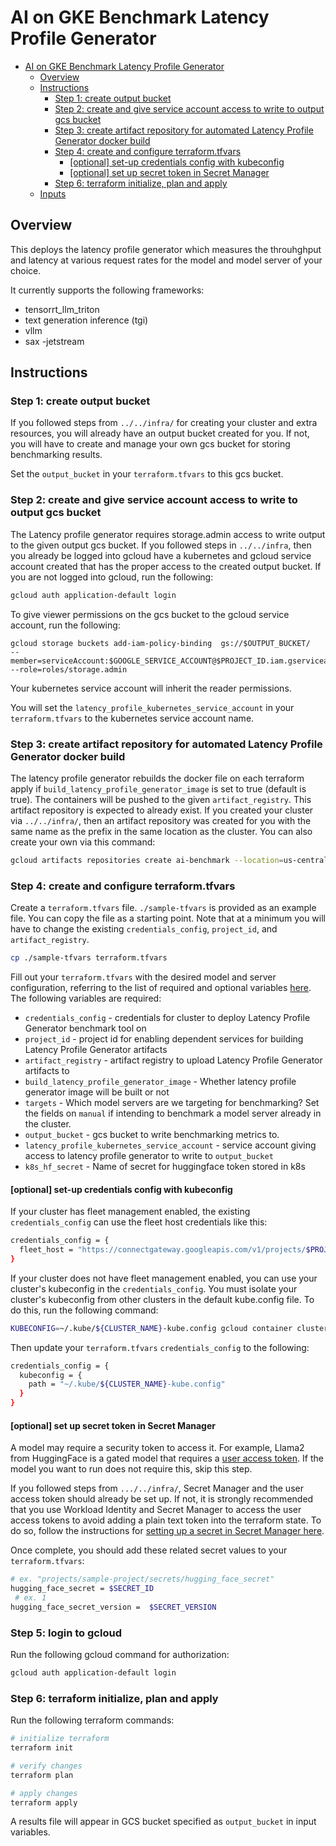 # AI on GKE Benchmark Latency Profile Generator

<!-- TOC -->
* [AI on GKE Benchmark Latency Profile Generator](#ai-on-gke-benchmark-latency-profile-generator)
  * [Overview](#overview)
  * [Instructions](#instructions)
    * [Step 1: create output bucket](#step-1--create-output-bucket)
    * [Step 2: create and give service account access to write to output gcs bucket](#step-2--create-and-give-service-account-access-to-write-to-output-gcs-bucket)
    * [Step 3: create artifact repository for automated Latency Profile Generator docker build](#step-3--create-artifact-repository-for-automated-latency-profile-generator-docker-build)
    * [Step 4: create and configure terraform.tfvars](#step-4--create-and-configure-terraformtfvars)
      * [[optional] set-up credentials config with kubeconfig](#optional-set-up-credentials-config-with-kubeconfig)
      * [[optional] set up secret token in Secret Manager](#optional-set-up-secret-token-in-secret-manager)
    * [Step 6: terraform initialize, plan and apply](#step-6--terraform-initialize-plan-and-apply)
  * [Inputs](#inputs)
<!-- TOC -->

## Overview

This deploys the latency profile generator which measures the throuhghput and
latency at various request rates for the model and model server of your choice. 

It currently supports the following frameworks:
- tensorrt_llm_triton
- text generation inference (tgi)
- vllm
- sax
-jetstream

## Instructions

### Step 1: create output bucket

If you followed steps from `../../infra/` for creating your cluster and extra
resources, you will already have an output bucket created for you.
If not, you will have to create and manage your own gcs bucket for storing
benchmarking results.

Set the `output_bucket` in your `terraform.tfvars` to this gcs bucket.

### Step 2: create and give service account access to write to output gcs bucket

The Latency profile generator requires storage.admin access to write output to
the given output gcs bucket. If you followed steps in `../../infra`, then you
already be logged into gcloud have a kubernetes and gcloud service account 
created that has the proper access to the created output bucket. If you are
not logged into gcloud, run the following:

```bash
gcloud auth application-default login
```

To give viewer permissions on the gcs bucket to the gcloud service account,
run the following:

```
gcloud storage buckets add-iam-policy-binding  gs://$OUTPUT_BUCKET/
--member=serviceAccount:$GOOGLE_SERVICE_ACCOUNT@$PROJECT_ID.iam.gserviceaccount.com --role=roles/storage.admin
```

Your kubernetes service account will inherit the reader permissions.

You will set the `latency_profile_kubernetes_service_account` in your
`terraform.tfvars` to the kubernetes service account name.

### Step 3: create artifact repository for automated Latency Profile Generator docker build

The latency profile generator rebuilds the docker file on each terraform apply 
if `build_latency_profile_generator_image` is set to true (default is true).
The containers will be pushed to the given `artifact_registry`. This artifact
repository is expected to already exist. If you created your cluster via
`../../infra/`, then an artifact repository was created for you with the same
name as the prefix in the same location as the cluster. You can also create your
own via this command:

```bash
gcloud artifacts repositories create ai-benchmark --location=us-central1 --repository-format=docker
```

### Step 4: create and configure terraform.tfvars

Create a `terraform.tfvars` file. `./sample-tfvars` is provided as an example
file. You can copy the file as a starting point.
Note that at a minimum you will have to change the existing
`credentials_config`, `project_id`, and `artifact_registry`.

```bash
cp ./sample-tfvars terraform.tfvars
```

Fill out your `terraform.tfvars` with the desired model and server configuration, referring to the list of required and optional variables [here](#variables). The following variables are required:
- `credentials_config` - credentials for cluster to deploy Latency Profile Generator benchmark tool on
- `project_id` - project id for enabling dependent services for building Latency Profile Generator artifacts
- `artifact_registry` - artifact registry to upload Latency Profile Generator artifacts to
- `build_latency_profile_generator_image` - Whether latency profile generator image will be built or not
- `targets` - Which model servers are we targeting for benchmarking? Set  the fields on `manual` if intending to benchmark a model server already in the cluster.
- `output_bucket` - gcs bucket to write benchmarking metrics to.
- `latency_profile_kubernetes_service_account` - service account giving access to latency profile generator to write to `output_bucket`
- `k8s_hf_secret` - Name of secret for huggingface token stored in k8s

#### [optional] set-up credentials config with kubeconfig

If your cluster has fleet management enabled, the existing `credentials_config`
can use the fleet host credentials like this:

```bash
credentials_config = {
  fleet_host = "https://connectgateway.googleapis.com/v1/projects/$PROJECT_NUMBER/locations/global/gkeMemberships/$CLUSTER_NAME"
}
```

If your cluster does not have fleet management enabled, you can use your
cluster's kubeconfig in the `credentials_config`. You must isolate your
cluster's kubeconfig from other clusters in the default kube.config file.
To do this, run the following command:

```bash
KUBECONFIG=~/.kube/${CLUSTER_NAME}-kube.config gcloud container clusters get-credentials $CLUSTER_NAME --location $CLUSTER_LOCATION
```

Then update your `terraform.tfvars` `credentials_config` to the following:

```bash
credentials_config = {
  kubeconfig = {
    path = "~/.kube/${CLUSTER_NAME}-kube.config"
  }
}
```

#### [optional] set up secret token in Secret Manager

A model may require a security token to access it. For example, Llama2 from
HuggingFace is a gated model that requires a
[user access token](https://huggingface.co/docs/hub/en/security-tokens). If the
model you want to run does not require this, skip this step.

If you followed steps from `.../../infra/`, Secret Manager and the user access
token should already be set up. If not, it is strongly recommended that you use
Workload Identity and Secret Manager to access the user access tokens to avoid
adding a plain text token into the terraform state. To do so, follow the
instructions for
[setting up a secret in Secret Manager here](https://cloud.google.com/kubernetes-engine/docs/tutorials/workload-identity-secrets).

Once complete, you should add these related secret values to your
`terraform.tfvars`:

```bash
# ex. "projects/sample-project/secrets/hugging_face_secret"
hugging_face_secret = $SECRET_ID
 # ex. 1
hugging_face_secret_version =  $SECRET_VERSION
```

### Step 5: login to gcloud

Run the following gcloud command for authorization:

```bash
gcloud auth application-default login
```

### Step 6: terraform initialize, plan and apply

Run the following terraform commands:

```bash
# initialize terraform
terraform init

# verify changes
terraform plan

# apply changes
terraform apply
```

A results file will appear in GCS bucket specified as `output_bucket` in input
variables.

